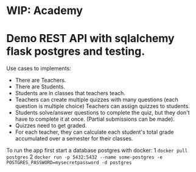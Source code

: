 # WIP: Academy

# Demo REST API with sqlalchemy flask postgres and testing.

Use cases to implements:

*   There are Teachers.
*   There are Students.
*   Students are in classes that teachers teach.
*   Teachers can create multiple quizzes with many questions (each question is multiple choice) Teachers can assign quizzes to students.
*   Students solve/answer questions to complete the quiz, but they don't have to complete it at once. (Partial submissions can be made).
*   Quizzes need to get graded.
*   For each teacher, they can calculate each student's total grade accumulated over a semester for their classes.

To run the app first start a database postgres with docker:
1   `docker pull postgres`
2   `docker run -p 5432:5432 --name some-postgres -e POSTGRES_PASSWORD=mysecretpassword -d postgres`

